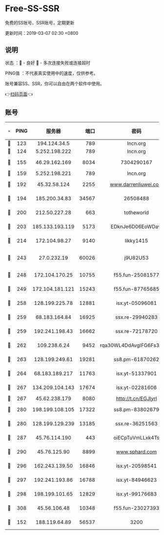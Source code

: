 # Free-SS-SSR

免费的SS账号、SSR账号，定期更新

更新时间：2019-03-07 02:30 +0800

## 说明

状态     ：🙂 - 良好 🙁 - 多次连接失败或连接超时

PING值   ：不代表真实使用中的速度，仅供参考。

账号兼容SS、SSR，你可以自由在两个软件中使用。

👉[扫码页面](https://liesauer.github.io/Free-SS-SSR/)👈

## 账号

|-|PING|服务器|端口|密码|加密方式|区域|
|:----:|:----:|:-----:|-----:|:----:|:----:|:----:|
|🙂|123|194.124.34.5|789|lncn.org|rc4|JP|
|🙂|124|5.252.198.222|789|lncn.org|rc4|JP|
|🙂|155|46.29.162.169|8034|7304290167|aes-256-cfb|RU|
|🙂|159|5.252.198.221|789|lncn.org|rc4|JP|
|🙂|192|45.32.58.124|2255|www.darrenliuwei.com|aes-256-cfb|JP|
|🙂|194|185.200.34.83|34567|26508488|aes-256-cfb|US|
|🙂|200|212.50.227.28|663|totheworld|aes-256-cfb|US|
|🙂|203|185.133.193.119|5173|EDknJe6D06EoWDaw|aes-256-cfb|US|
|🙂|214|172.104.98.27|9140|likky1415|aes-256-cfb|JP|
|🙂|243|27.0.232.19|60026|j9U82U53|xchacha20-ietf-poly1305|HK|
|🙂|248|172.104.170.25|10755|f55.fun-25081577|aes-256-cfb|SG|
|🙂|249|172.104.181.121|15243|f55.fun-87765685|aes-256-cfb|SG|
|🙂|258|128.199.225.78|12881|isx.yt-05096081|aes-256-cfb|SG|
|🙂|259|68.183.164.84|16925|ssx.re-29940283|aes-256-cfb|US|
|🙂|259|192.241.198.43|16662|ssx.re-72178720|aes-256-cfb|US|
|🙂|262|109.238.6.24|9452|rqa30WL4DdAvgIFG6Fs3znzTa|aes-256-cfb|FR|
|🙂|263|128.199.249.61|19281|ss8.pm-61870262|aes-256-cfb|SG|
|🙂|264|68.183.189.217|11763|isx.yt-51337901|aes-256-cfb|SG|
|🙂|267|134.209.104.143|17674|isx.yt-02281606|aes-256-cfb|SG|
|🙂|267|45.62.238.179|8080|http://t.cn/EGJIyrl|rc4-md5|CA|
|🙂|280|198.199.108.105|17322|ss8.pm-83802679|aes-256-cfb|US|
|🙂|280|128.199.129.239|13185|ssx.re-36251563|aes-256-cfb|SG|
|🙂|287|45.76.114.190|443|oiECpTuVmLLxk4Ts|aes-256-cfb|AU|
|🙂|290|45.76.125.90|8899|www.sphard.com|aes-256-cfb|AU|
|🙂|296|162.243.139.50|16846|isx.yt-20598541|aes-256-cfb|US|
|🙂|297|192.241.193.86|16788|isx.yt-84946623|aes-256-cfb|US|
|🙂|298|198.199.101.65|12829|isx.yt-99176683|aes-256-cfb|US|
|🙂|308|45.56.106.48|10348|f55.fun-23027393|aes-256-cfb|US|
|🙂|152|188.119.64.89|56537|3200|aes-256-cfb|RU|
